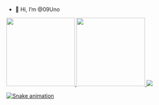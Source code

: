- 👋 Hi, I’m @09Uno

<!--- ![Top Langs](https://github-readme-stats.vercel.app/api/top-langs/?username=09Uno&theme=tokyonight)
<div> -->
<a href="https://github.com/username=09Uno">
<img height="180em" src="https://github-readme-stats.vercel.app/api/top-langs/?username=09Uno&layout=compact&langs_count=7&theme=dracula"/>
<img height="180em" src="https://github-readme-stats.vercel.app/api?username=09Uno&show_icons=true&theme=dracula&include_all_commits=true&count_private=true"/>
</div>

<img src="https://img.shields.io/badge/JavaScript-F7DF1E?style=for-the-badge&logo=javascript&logoColor=black" >




![Snake animation](https://github.com/username=09Uno/username=09Uno/blob/output/github-contribution-grid-snake.svg)
